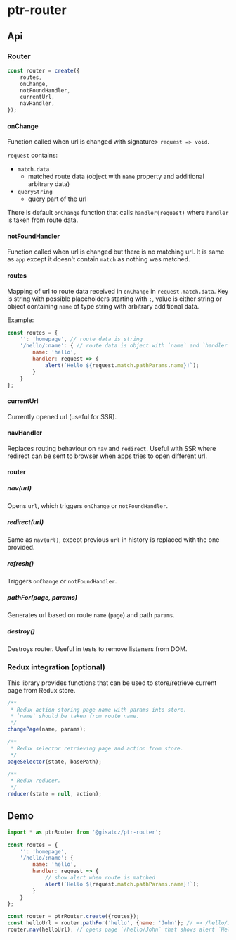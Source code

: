 # ptr-router

## Api

### Router

```js
const router = create({
	routes,
	onChange,
	notFoundHandler,
	currentUrl,
	navHandler,
});
```

#### onChange

Function called when url is changed with signature> `request => void`.

`request` contains:
- `match.data`
    - matched route data (object with `name` property and additional arbitrary data)
- `queryString`
    - query part of the url

There is default `onChange` function that calls `handler(request)` where `handler` is taken from route data.

#### notFoundHandler

Function called when url is changed but there is no matching url. It is same as `app` except it doesn't contain `match` as nothing was matched.

#### routes

Mapping of url to route data received in `onChange` in `request.match.data`. Key is string with possible placeholders starting with `:`, value is either string or object containing `name` of type string with arbitrary additional data.

Example:
```js
const routes = {
    '': 'homepage', // route data is string
    '/hello/:name': { // route data is object with `name` and `handler` properties.
        name: 'hello',
        handler: request => {
            alert(`Hello ${request.match.pathParams.name}!`);
        }
    }
};
```

#### currentUrl

Currently opened url (useful for SSR).

#### navHandler

Replaces routing behaviour on `nav` and `redirect`. Useful with SSR where redirect can be sent to browser when apps tries to open different url.

#### router

##### nav(url)

Opens `url`, which triggers `onChange` or `notFoundHandler`.

##### redirect(url)

Same as `nav(url)`, except previous `url` in history is replaced with the one provided.

##### refresh()

Triggers `onChange` or `notFoundHandler`.

##### pathFor(page, params)

Generates url based on route `name` (`page`) and path `params`.

##### destroy()

Destroys router. Useful in tests to remove listeners from DOM.

### Redux integration (optional)

This library provides functions that can be used to store/retrieve current page from Redux store.

```js
/**
 * Redux action storing page name with params into store.
 * `name` should be taken from route name.
 */
changePage(name, params);

/**
 * Redux selector retrieving page and action from store.
 */
pageSelector(state, basePath);

/**
 * Redux reducer.
 */
reducer(state = null, action);
```

## Demo

```js
import * as ptrRouter from '@gisatcz/ptr-router';

const routes = {
    '': 'homepage',
    '/hello/:name': {
        name: 'hello',
        handler: request => {
            // show alert when route is matched
            alert(`Hello ${request.match.pathParams.name}!`);
        }
    }
};

const router = ptrRouter.create({routes});
const helloUrl = router.pathFor('hello', {name: 'John'}; // => /hello/John
router.nav(helloUrl); // opens page `/hello/John` that shows alert `Hello John!`
```
